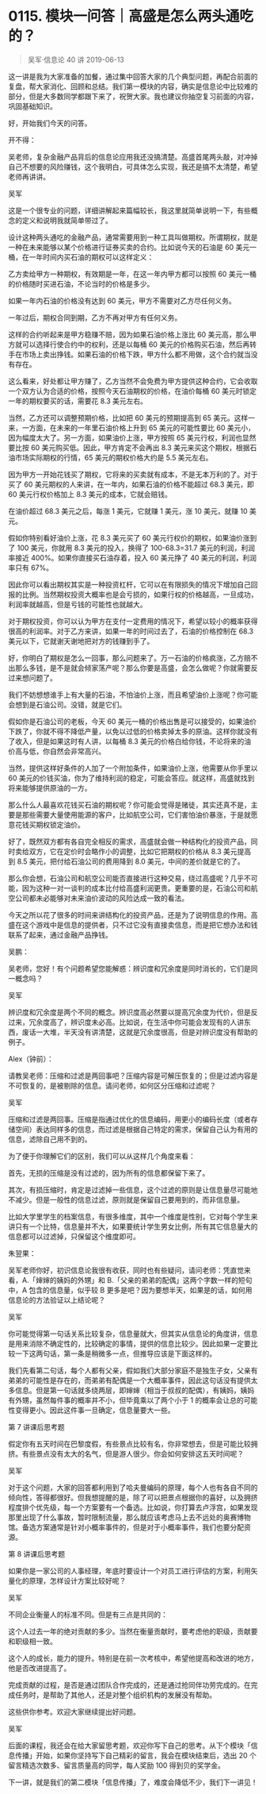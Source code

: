 # 0115. 模块一问答｜高盛是怎么两头通吃的？
> 吴军·信息论 40 讲
2019-06-13

这一讲是我为大家准备的加餐，通过集中回答大家的几个典型问题，再配合前面的复盘，帮大家消化、回顾和总结。我们第一模块的内容，确实是信息论中比较难的部分，但是大多数同学都跟下来了，祝贺大家。我也建议你抽空复习前面的内容，巩固基础知识。

好，开始我们今天的问答。

开不得：

吴老师，复杂金融产品背后的信息论应用我还没搞清楚。高盛首尾两头敲，对冲掉自己不想要的风险赚钱，这个我明白，可具体怎么实现，我还是搞不太清楚，希望老师再讲讲。

吴军

这是一个很专业的问题，详细讲解起来篇幅较长，我这里就简单说明一下，有些概念的定义和说明我就简单带过了。

设计这种两头通吃的金融产品，通常需要用到一种工具叫做期权。所谓期权，就是一种在未来能够以某个价格进行证券买卖的合约。比如说今天的石油是 60 美元一桶，在一年时间内买石油的期权可以这样定义：

乙方卖给甲方一种期权，有效期是一年，在这一年内甲方都可以按照 60 美元一桶的价格随时买进石油，不论当时的价格是多少。

如果一年内石油的价格没有达到 60 美元，甲方不需要对乙方尽任何义务。

一年过后，期权合同到期，乙方不再对甲方有任何义务。

这样的合约听起来是甲方稳赚不赔，因为如果石油价格上涨比 60 美元高，那么甲方就可以选择行使合约中的权利，还是以每桶 60 美元的价格购买石油，然后再转手在市场上卖出挣钱。如果石油的价格下跌，甲方什么都不用做，这个合约就当没有存在。

这么看来，好处都让甲方赚了，乙方当然不会免费为甲方提供这种合约，它会收取一个双方认为合适的价格，按照今天石油期权的价格，在油价每桶 60 美元时锁定一年的期权要买的话，需要花 8.3 美元左右。

当然，乙方还可以调整预期价格，比如把 60 美元的预期提高到 65 美元。这样一来，一方面，在未来的一年里石油价格上升到 65 美元的可能性要比 60 美元小，因为幅度太大了。另一方面，如果油价上涨，甲方按照 65 美元行权，利润也显然要比按 60 美元购买低。因此，甲方肯定不会再出 8.3 美元来买这个期权，根据石油市场实际期权的行情，65 美元的期权价格大约是 5.5 美元左右。

因为甲方一开始花钱买了期权，它将来的买卖就有成本，不是无本万利的了。对于买了 60 美元期权的人来讲，在一年内，如果石油的价格不能超过 68.3 美元，即 60 美元行权价格加上 8.3 美元的成本，它就会赔钱。

在油价超过 68.3 美元之后，每涨 1 美元，它就赚 1 美元，涨 10 美元，就赚 10 美元。

假如你特别看好油价上涨，花 8.3 美元买了 60 美元行权价的期权，如果油价涨到了 100 美元，你就用 8.3 美元的投入，换得了 100-68.3=31.7 美元的利润，利润率接近 400%。如果你直接买石油存着，投入 60 美元挣了 40 美元的利润，利润率只有 67%。

因此你可以看出期权其实是一种投资杠杆，它可以在有限损失的情况下增加自己回报的比例。当然期权投资大概率也是会亏损的，如果行权的价格越高，一旦成功，利润率就越高，但是亏钱的可能性也就越大。

对于期权投资，你可以认为甲方在支付一定费用的情况下，希望以较小的概率获得很高的利润率。对于乙方来讲，如果一年的时间过去了，石油的价格控制在 68.3 美元以下，它就谢天谢地把对方的钱赚到手了。

好，你明白了期权是怎么一回事，那么问题来了。万一石油的价格疯涨，乙方赔不出那么多钱，是不是就会倾家荡产呢？那么你要是高盛，会怎么做呢？你就需要反过来想问题了。

我们不妨想想谁手上有大量的石油，不怕油价上涨，而且希望油价上涨呢？你可能会想到是石油公司。没错，就是它们。

假如你是石油公司的老板，今天 60 美元一桶的价格出售是可以接受的，如果油价下跌了，你就不得不降低产量，以免以过低的价格卖掉太多的原油。这样你就没有了收入，但是如果这时有人讲，以每桶 8.3 美元的价格白给你钱，不论将来的油价高与低，你自然会非常高兴。

当然，提供这样好条件的人加了一个附加条件，如果油价上涨，他需要从你手里以 60 美元的价钱买油，你为了维持利润的稳定，可能会答应。就这样，高盛就找到将来能够提供原油的一方。

那么什么人最喜欢花钱买石油的期权呢？你可能会觉得是赌徒，其实还真不是，主要是那些需要大量使用能源的客户，比如航空公司，它们害怕油价暴涨，于是就愿意花钱买期权锁定油价。

好了，既然双方都有各自完全相反的需求，高盛就会做一种结构化的投资产品，同时卖给双方，它在定价时会略作小的调整，比如它把期权的价格从 8.3 美元提高到 8.5 美元，把付给石油公司的费用降到 8.0 美元，中间的差价就是它的了。

那么你会想，石油公司和航空公司能否直接进行这种交易，绕过高盛呢？几乎不可能，因为这种一对一谈判的成本比付给高盛利润更贵。更重要的是，石油公司和航空公司都未必能够对未来油价波动的风险达成一致的看法。

今天之所以花了很多的时间来讲结构化的投资产品，还是为了说明信息的作用。高盛在这个游戏中是信息的提供者，只不过它没有直接卖信息，而是把它想办法和钱联系了起来，通过金融产品挣钱。

吴鹏：

吴老师，您好！有个问题希望您能解惑：辨识度和冗余度是同时消长的，它们是同一概念吗？

吴军

辨识度和冗余度是两个不同的概念。辨识度高必然要以提高冗余度为代价，但是反过来，冗余度高了，辨识度未必高。比如说，在生活中你可能会发现有的人讲东西，废话一大堆，半天没有讲清楚，这就是冗余度很高，但是对辨识度没有帮助的例子。

Alex（钟前）：

请教吴老师：压缩和过滤是两回事吧？压缩内容是可解压恢复的；但是过滤内容是不可恢复的，是被剔除的信息。请问老师，如何区分压缩和过滤呢？

吴军

压缩和过滤是两回事。压缩是指通过优化的信息编码，用更小的编码长度（或者存储空间）表达同样多的信息，而过滤是根据自己特定的需求，保留自己认为有用的信息，滤除自己用不到的。

为了便于你理解它们的区别，我们可以从这样几个角度来看：

首先，无损的压缩是没有过滤的，因为所有的信息都保留下来了。

其次，有损压缩时，肯定是过滤掉一些信息，这个过滤的原则是让信息量尽可能地不减少。但是一般性的信息过滤，原则就是保留自己要用到的，而非信息量。

比如大学里学生的档案信息，有很多维度，其中一个维度是性别，它对每个学生来讲只有一个比特，信息量并不大，如果要统计学生男女比例，所有其它信息量大的信息都可以过滤掉，只保留这个维度即可。

朱翌果：

吴军老师你好，初识信息论我很有收获，同时也有些疑问，请问老师：凭直觉来看，A.「婶婶的姨妈的外甥」和 B.「父亲的弟弟的配偶」这两个字数一样的短句中，A 包含的信息量，似乎较 B 更多是吧？因为要想半天，如果是的话，如何用信息论的方法验证以上结论呢？

吴军

你可能觉得第一句话关系比较复杂，信息量就大，但其实从信息论的角度讲，信息是用来消除不确定性的，比较确定的事情，提供的信息比较少。因此如果一定要比较一下这两句话，第一条是稍微多一点，但推导应该是下面这样的。

我们先看第二句话，每个人都有父亲，假如我们大部分家庭不是独生子女，父亲有弟弟的可能性是存在的，而弟弟有配偶是一个大概率事件，因此这句话没有提供太多信息。但是第一句话就多绕两层，即婶婶（相当于叔叔的配偶），有姨妈，姨妈有外甥，虽然每件事的概率并不小，但毕竟乘以了两个小于 1 的概率会让总的可能性变得更小。因此这件事一旦确定，信息量要大一些。

第 7 讲课后思考题

假定你有五天时间在巴黎度假，有些景点比较有名，你非常想去，但是可能比较拥挤。有些景点没有太大的名气，但是游人很少。你会如何安排这五天时间呢？

吴军

对于这个问题，大家的回答都利用到了哈夫曼编码的原理，每个人也有各自不同的倾向性，答得都很好。但我想提醒的是，除了可以把景点根据你的喜好，以及拥挤程度排个优先级，每一个方案要有一个备选。比如说，你打算去卢浮宫，如果发现那里出现了什么事故，暂时限制流量，那么就应该考虑马上去不远处的奥赛博物馆。备选方案通常是针对小概率事件的，但是对于小概率事件，我们也要分配资源。

第 8 讲课后思考题

如果你是一家公司的人事经理，年底时要设计一个对员工进行评估的方案，利用矢量化的原理，怎样设计方案比较好呢？

吴军

不同企业衡量人的标准不同。但是有三点是共同的：

这个人过去一年的绝对贡献的多少。当然在衡量贡献时，要考虑他的职级，贡献要和职级相一致。

这个人的成长，能力的提升。特别是在前一次考核中，希望他提高和改进的地方，他是否改进提高了。

完成贡献的过程，是否是通过团队合作完成的，还是通过抢同伴功劳完成的。在完成任务时，是帮助了其他人，还是对整个组织机构的发展没有帮助。

这些供你参考。欢迎大家继续提出好问题。

吴军

后面的课程，我还会在给大家留思考题，欢迎你写下自己的思考。从下个模块「信息传播」开始，如果你坚持写下自己精彩的留言，我会在模块结束后，选出 20 个留言精选次数多、留言质量高的同学，每人奖励 100 得到贝的奖学金。

下一讲，就是我们的第二模块「信息传播」了，难度会降低不少，我们下一讲见！

